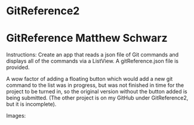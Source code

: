 # GitReference2
# GitReference  Matthew Schwarz

Instructions: Create an app that reads a json file of Git commands and displays all of the commands via a ListView. A gitReference.json file is provided.

A wow factor of adding a floating button which would add a new git command to the list was in progress, but was not finished in time for the project to be turned in, so the original version without the button added is being submitted. (The other project is on my GitHub under GitReference2, but it is incomplete).

Images:
